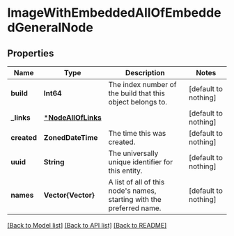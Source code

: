 # ImageWithEmbeddedAllOfEmbeddedGeneralNode


## Properties
Name | Type | Description | Notes
------------ | ------------- | ------------- | -------------
**build** | **Int64** | The index number of the build that this object belongs to. | [default to nothing]
**_links** | [***NodeAllOfLinks**](NodeAllOfLinks.md) |  | [default to nothing]
**created** | **ZonedDateTime** | The time this was created. | [default to nothing]
**uuid** | **String** | The universally unique identifier for this entity. | [default to nothing]
**names** | **Vector{Vector}** | A list of all of this node&#39;s names, starting with the preferred name. | [default to nothing]


[[Back to Model list]](../README.md#models) [[Back to API list]](../README.md#api-endpoints) [[Back to README]](../README.md)


